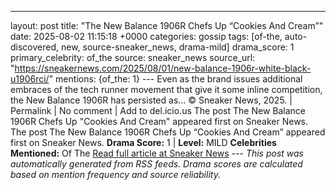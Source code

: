---
layout: post
title: "The New Balance 1906R Chefs Up “Cookies And Cream”"
date: 2025-08-02 11:15:18 +0000
categories: gossip
tags: [of-the, auto-discovered, new, source-sneaker_news, drama-mild]
drama_score: 1
primary_celebrity: of_the
source: sneaker_news
source_url: "https://sneakernews.com/2025/08/01/new-balance-1906r-white-black-u1906rci/"
mentions: {of_the: 1} --- Even as the brand issues additional embraces of the tech runner movement that give it some inline competition, the New Balance 1906R has persisted as... © Sneaker News, 2025. | Permalink | No comment | Add to del.icio.us The post The New Balance 1906R Chefs Up "Cookies And Cream" appeared first on Sneaker News. The post The New Balance 1906R Chefs Up “Cookies And Cream” appeared first on Sneaker News. **Drama Score:** 1 | **Level:** MILD **Celebrities Mentioned:** Of The [Read full article at Sneaker News](https://sneakernews.com/2025/08/01/new-balance-1906r-white-black-u1906rci/) --- *This post was automatically generated from RSS feeds. Drama scores are calculated based on mention frequency and source reliability.*